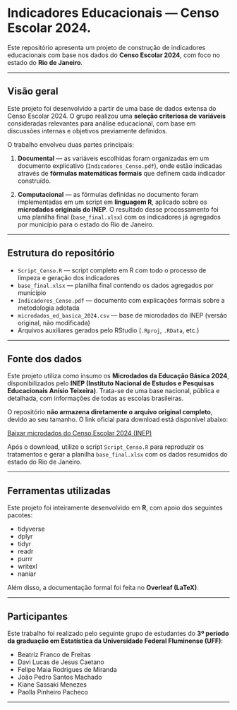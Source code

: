 #  Indicadores Educacionais — Censo Escolar 2024.

Este repositório apresenta um projeto de construção de indicadores educacionais com base nos dados do **Censo Escolar 2024**, com foco no estado do **Rio de Janeiro**.

---

##  Visão geral

Este projeto foi desenvolvido a partir de uma base de dados extensa do Censo Escolar 2024. O grupo realizou uma **seleção criteriosa de variáveis** consideradas relevantes para análise educacional, com base em discussões internas e objetivos previamente definidos.

O trabalho envolveu duas partes principais:

1. **Documental** — as variáveis escolhidas foram organizadas em um documento explicativo (`Indicadores_Censo.pdf`), onde estão indicadas através de **fórmulas matemáticas formais** que definem cada indicador construído.

2. **Computacional** — as fórmulas definidas no documento foram implementadas em um script em **linguagem R**, aplicado sobre os **microdados originais do INEP**. O resultado desse processamento foi uma planilha final (`base_final.xlsx`) com os indicadores já agregados por município para o estado do Rio de Janeiro.


---

##  Estrutura do repositório

- `Script_Censo.R` — script completo em R com todo o processo de limpeza e geração dos indicadores  
- `base_final.xlsx` — planilha final contendo os dados agregados por município  
- `Indicadores_Censo.pdf` — documento com explicações formais sobre a metodologia adotada  
- `microdados_ed_basica_2024.csv` — base de microdados do INEP (versão original, não modificada)  
- Arquivos auxiliares gerados pelo RStudio (`.Rproj`, `.RData`, etc.)

---

##  Fonte dos dados

Este projeto utiliza como insumo os **Microdados da Educação Básica 2024**, disponibilizados pelo **INEP (Instituto Nacional de Estudos e Pesquisas Educacionais Anísio Teixeira)**. Trata-se de uma base nacional, pública e detalhada, com informações de todas as escolas brasileiras.

O repositório **não armazena diretamente o arquivo original completo**, devido ao seu tamanho. O link oficial para download está disponível abaixo:

 [Baixar microdados do Censo Escolar 2024 (INEP)](https://download.inep.gov.br/dados_abertos/microdados_censo_escolar_2024.zip)

Após o download, utilize o script `Script_Censo.R` para reproduzir os tratamentos e gerar a planilha `base_final.xlsx` com os dados resumidos do estado do Rio de Janeiro.

---

##  Ferramentas utilizadas

Este projeto foi inteiramente desenvolvido em **R**, com apoio dos seguintes pacotes:

- tidyverse  
- dplyr  
- tidyr  
- readr  
- purrr  
- writexl  
- naniar  

Além disso, a documentação formal foi feita no **Overleaf (LaTeX)**.

---

##  Participantes

Este trabalho foi realizado pelo seguinte grupo de estudantes do **3º período da graduação em Estatística da Universidade Federal Fluminense (UFF)**:

- Beatriz Franco de Freitas  
- Davi Lucas de Jesus Caetano  
- Felipe Maia Rodrigues de Miranda  
- João Pedro Santos Machado  
- Kiane Sassaki Menezes  
- Paolla Pinheiro Pacheco  

---
